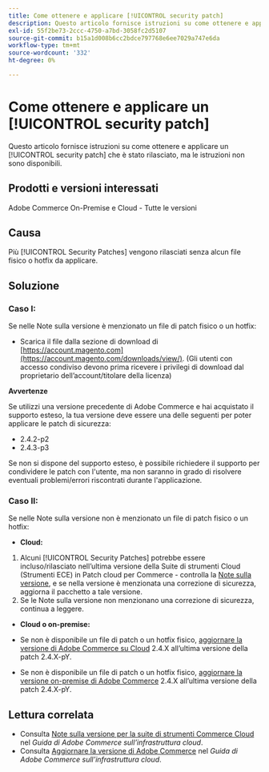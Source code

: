 ```yaml
---
title: Come ottenere e applicare [!UICONTROL security patch]
description: Questo articolo fornisce istruzioni su come ottenere e applicare un [!UICONTROL security patch] che è stato rilasciato, ma le istruzioni non sono disponibili.
exl-id: 55f2be73-2ccc-4750-a7bd-3058fc2d5107
source-git-commit: b15a1d008b6cc2bdce797768e6ee7029a747e6da
workflow-type: tm+mt
source-wordcount: '332'
ht-degree: 0%

---
```


# Come ottenere e applicare un [!UICONTROL security patch]

Questo articolo fornisce istruzioni su come ottenere e applicare un [!UICONTROL security patch] che è stato rilasciato, ma le istruzioni non sono disponibili.

## Prodotti e versioni interessati

Adobe Commerce On-Premise e Cloud - Tutte le versioni

## Causa

Più [!UICONTROL Security Patches] vengono rilasciati senza alcun file fisico o hotfix da applicare.

## Soluzione


### Caso I:

Se nelle Note sulla versione è menzionato un file di patch fisico o un hotfix:

* Scarica il file dalla sezione di download di [https://account.magento.com](https://account.magento.com/downloads/view/). (Gli utenti con accesso condiviso devono prima ricevere i privilegi di download dal proprietario dell’account/titolare della licenza)

**Avvertenze**

Se utilizzi una versione precedente di Adobe Commerce e hai acquistato il supporto esteso, la tua versione deve essere una delle seguenti per poter applicare le patch di sicurezza:

* 2.4.2-p2
* 2.4.3-p3

Se non si dispone del supporto esteso, è possibile richiedere il supporto per condividere le patch con l&#39;utente, ma non saranno in grado di risolvere eventuali problemi/errori riscontrati durante l&#39;applicazione.

### Caso II:

Se nelle Note sulla versione non è menzionato un file di patch fisico o un hotfix:

* **Cloud:**

1. Alcuni [!UICONTROL Security Patches] potrebbe essere incluso/rilasciato nell’ultima versione della Suite di strumenti Cloud (Strumenti ECE) in Patch cloud per Commerce - controlla la [Note sulla versione](https://experienceleague.adobe.com/en/docs/commerce-cloud-service/user-guide/release-notes/cloud-tools-suite), e se nella versione è menzionata una correzione di sicurezza, aggiorna il pacchetto a tale versione.
1. Se le Note sulla versione non menzionano una correzione di sicurezza, continua a leggere.

* **Cloud o on-premise:**

* Se non è disponibile un file di patch o un hotfix fisico, [aggiornare la versione di Adobe Commerce su Cloud](https://experienceleague.adobe.com/en/docs/commerce-cloud-service/user-guide/develop/upgrade/commerce-version) 2.4.X all’ultima versione della patch 2.4.X-pY.
* Se non è disponibile un file di patch o un hotfix fisico, [aggiornare la versione on-premise di Adobe Commerce](https://experienceleague.adobe.com/en/docs/commerce-operations/upgrade-guide/implementation/perform-upgrade) 2.4.X all’ultima versione della patch 2.4.X-pY.

## Lettura correlata

* Consulta [Note sulla versione per la suite di strumenti Commerce Cloud](https://experienceleague.adobe.com/en/docs/commerce-cloud-service/user-guide/release-notes/cloud-tools-suite) nel *Guida di Adobe Commerce sull’infrastruttura cloud*.
* Consulta [Aggiornare la versione di Adobe Commerce](https://experienceleague.adobe.com/en/docs/commerce-cloud-service/user-guide/develop/upgrade/commerce-version) nel *Guida di Adobe Commerce sull’infrastruttura cloud*.

